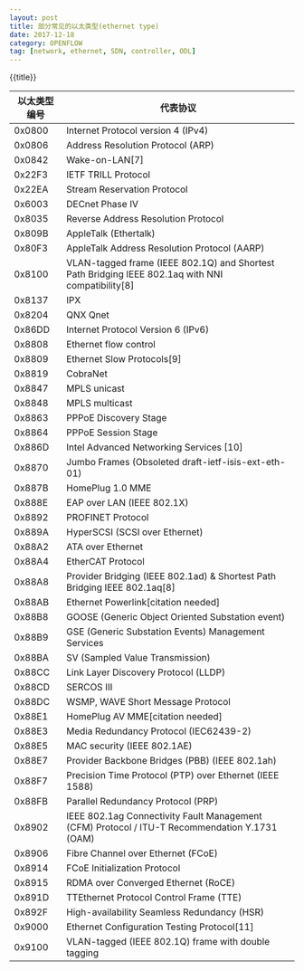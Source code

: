 ```yaml
---
layout: post
title: 部分常见的以太类型(ethernet type)
date: 2017-12-18
category: OPENFLOW
tag: [network, ethernet, SDN, controller, ODL]
---
```


{{title}}

以太类型编号|代表协议
----|----
0x0800|Internet Protocol version 4 (IPv4)
0x0806|Address Resolution Protocol (ARP)
0x0842|Wake-on-LAN[7]
0x22F3|IETF TRILL Protocol
0x22EA|Stream Reservation Protocol
0x6003|DECnet Phase IV
0x8035|Reverse Address Resolution Protocol
0x809B|AppleTalk (Ethertalk)
0x80F3|AppleTalk Address Resolution Protocol (AARP)
0x8100|VLAN-tagged frame (IEEE 802.1Q) and Shortest Path Bridging IEEE 802.1aq with NNI compatibility[8]
0x8137|IPX
0x8204|QNX Qnet
0x86DD|Internet Protocol Version 6 (IPv6)
0x8808|Ethernet flow control
0x8809|Ethernet Slow Protocols[9]
0x8819|CobraNet
0x8847|MPLS unicast
0x8848|MPLS multicast
0x8863|PPPoE Discovery Stage
0x8864|PPPoE Session Stage
0x886D|Intel Advanced Networking Services [10]
0x8870|Jumbo Frames (Obsoleted draft-ietf-isis-ext-eth-01)
0x887B|HomePlug 1.0 MME
0x888E|EAP over LAN (IEEE 802.1X)
0x8892|PROFINET Protocol
0x889A|HyperSCSI (SCSI over Ethernet)
0x88A2|ATA over Ethernet
0x88A4|EtherCAT Protocol
0x88A8|Provider Bridging (IEEE 802.1ad) & Shortest Path Bridging IEEE 802.1aq[8]
0x88AB|Ethernet Powerlink[citation needed]
0x88B8|GOOSE (Generic Object Oriented Substation event)
0x88B9|GSE (Generic Substation Events) Management Services
0x88BA|SV (Sampled Value Transmission)
0x88CC|Link Layer Discovery Protocol (LLDP)
0x88CD|SERCOS III
0x88DC|WSMP, WAVE Short Message Protocol
0x88E1|HomePlug AV MME[citation needed]
0x88E3|Media Redundancy Protocol (IEC62439-2)
0x88E5|MAC security (IEEE 802.1AE)
0x88E7|Provider Backbone Bridges (PBB) (IEEE 802.1ah)
0x88F7|Precision Time Protocol (PTP) over Ethernet (IEEE 1588)
0x88FB|Parallel Redundancy Protocol (PRP)
0x8902|IEEE 802.1ag Connectivity Fault Management (CFM) Protocol / ITU-T Recommendation Y.1731 (OAM)
0x8906|Fibre Channel over Ethernet (FCoE)
0x8914|FCoE Initialization Protocol
0x8915|RDMA over Converged Ethernet (RoCE)
0x891D|TTEthernet Protocol Control Frame (TTE)
0x892F|High-availability Seamless Redundancy (HSR)
0x9000|Ethernet Configuration Testing Protocol[11]
0x9100|VLAN-tagged (IEEE 802.1Q) frame with double tagging
